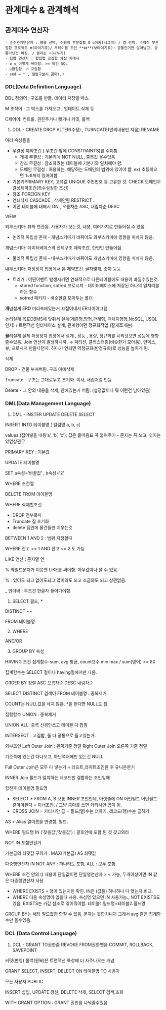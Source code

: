 # 관계대수 & 관계해석
## 관계대수 연산자
    - 순수관계연산자 : 행을 선택, 수평적 부분집합 δ σ아톰(시그마) / 열 선택, 수직적 부분집합 프로젝트 π(파이기호)/ 두테이블 조인 **⋈**(보타이기호): 공통인거만 살아남고, 공통아닌건 빠짐. / 분리는 ÷(나누기)
    - 집합 연산자 : 합집합 교집합 차집 카데시
    - ≥ ≤ 이렇게 써야함. >= 이건 SQL
    - ∪합집합  ∩ 교집합
    - and = ^ , 컬럼구분시 콤마(,)

### DDL(Data Definition Language)

DDL 정의어 : 구조를 만듦. 데이터 저장할 박스.

M 조작어 : 그 박스를 가져오고 , 업데이트 삭제 등

C제어어: 컨트롤. 권한주거나 뺏거나 커밋, 롤백

1. DDL - CREATE DROP ALTER(수정) , TURNCATE(안의내용만 지움) RENAME

여러 속성들을  

- 무결성 제약조건 ( 무조건 앞에 CONSTRAINTS)를 줘야함.
    - 개체 무결성 : 기본키에 NOT NULL, 중복값 올수없음
    - 참조 무결성 : 참조하려는 테이블에 기본키와 일치해야 함.
    - 도메인 무결성 : 허용하는, 해당하는 도메인의 범위에 있어야 함. ex) 초등학교면 1~6까지 있어야함.
- 기본키PRIMARY KEY, 고유값 UNIQUE 주민번호 등 고유한 것. CHECK 도메인무결성제약조건(특수설정한 조건)
- 참조 FOREIGN KEY
- 연쇄삭제 CASCADE , 삭제안됨 RESTRICT .
- 어떤 테이블에 대해서 ON , 오름차순 ASC, 내림차순 DESC

VIEW

외부스키마: 뷰와 연관됨. 사용자가 보는것, 내용, 여러가지로 만들어질 수 있음.

- 논리적 독립성 존재 - 개념스키마가 바뀌어도 외부스키마에 영향을 미치지 않음.

개념스키마: 데이터베이스의 전체구조 제약조건, 한번만 만들어짐.

- 물리적 독립성 존재 - 내부스키마가 바뀌어도 개념스키마에 영향을 미치지 않음.

내부스키마: 저장장치 입장에서 본 제약조건. 글자몇개, 숫자 등등

- 트리거 : 어떤이벤트 발생시키면 연쇄적으로 다른테이블에도 내용이 바뀔수있는것.
    - stored function, sotred 프로시져 - 데이터베이스에 저장된 하나의 일처리를 하는 함수
    - sotred 패키지 - 비슷한걸 모아두는 폴더

**개**념설계 ERD 머리속에있는거 끄집어내서 ER다이어그램

**논**리설계 목표DBMS에 맞춰서 설계(계층형,망형,관계형, 객체지향형,NoSQL, USQL인지) / 트랜잭션 인터페이스 설계, 관계형이면 정규화작업 (잘게쪼개는)

**물**리설계 실제 저장장치 입장에서 설계 , 성능 , 용량, 정규화를 시켜놧으면 성능에 영향줄수있음. Join 연산이 발생하니까. → 파티션, 클러스터링(비슷한거 모아둠), 인덱스, 뷰, 프로시저 만들다던지. 하다가 안되면 역정규화(반정규화)로 성능을 높이게 됨.

삭제

DROP - 건물 부셔버림. 구조 아예삭제

Truncate - 구조는 그대로두고 초기화. 이사, 새집처럼 만듬

Delete - 그 안의 내용을 삭제, 안에있는거 버림. (설정값이나 뭐 이런건 남아있음)

### DML(Data Management Language)

1. DML - INSTER UPDATE DELETE SELECT

INSERT INTO 테이블명 ( 컬럼명 a, b, c)

values (집어넣을 내용’a’, ‘b’, ‘c’); 값은 홑따옴표 꼭 붙여주기 - 문자는 꼭 쓰고, 숫자는 있없상관무

PRIMARY KEY : 기본값

UPDATE 테이블명 

SET a속성=’바꿀값’ ,  b속성=’2’ 

WHERE 조건절

DELETE FROM 테이블명 

WHERE 삭제할조건

- DROP 전부폭파
- Truncate 집 초기화
- delete 집안에 물건들만 지우는것

BETWEEN  1 AND 2 : 범위 지정할때

WHERE 잔고 >= 1 AND 잔고 <= 2 도 가능

LIKE 연산 : 문자열 연

% 와일드문자가 이씅면 LIKE를 써야함. 아무값이나 쓸 수 있음.

% : 있어도 되고 없어도되고 많이와도 되고 조금와도 되고 상관없음. 

_  언더바 : 무조건 한글자 들어가야함.

1) SELECT 필드, * 

DISTINCT ~~

FROM 테이블명

2) WHERE

AND/OR

3) GROUP BY 속성

HAVING 조건 집계함수-sum, avg 평균, count갯수 min max / sum(영어) >= 80

집계함수는 SELECT 절이나 having절에서만 나옴.

ORDER BY 정렬 ASC 오름차순 DESC 내림차순

SELECT DISTINCT 검색어 FROM 테이블명  : 중복제거

COUNT는 NULL값을 세지 않음. *을 한다면 NULL도 셈.

집합함수 UNION :  중복제거

UNION ALL: 중복 신경안쓰고 테이블 다 합침

INTERSECT : 교집합, 둘 다 공통으로 들고있는거.

외부조인 Left Outer Join : 왼쪽기준 정렬 Right Outer Join 오른쪽 기준 정렬

기준쪽에 있는건 다나오고, 아닌쪽꺼에만 있는건 NULL

Full Outer Join은 모두 다 넣는거 = 레프트,라이트조인한 후 유니온한거

 INNER Join 필드가 일치하는 레코드만 결합하는 조인일때

합친후 테이블명.필드명

- SELECT * FROM A, B 보통 INNER 조인인데, 아랫줄에 ON 어떤필드 어떤필드 같아야한다 = 이너조인, / 그냥 콤마를 쓰면 카티시안 곱이 됨.
- CROSS JOIN = 카티시안 곱 = 필드(열)수는 더하기, 레코드(행)수는 곱하기

AS = Alias  열이름을 변경함. 필드.

WHERE 필드명 IN (’찾을값’,’찾을값’) : 괄호안에 포함 된 것 갖고와라

NOT IN 포함안된거 

기본급의 최댓값 구하기 : MAX(기본급) AS 최댓값

다중행연산자 IN NOT ANY : 하나라도 포함, ALL : 모두 포함 

WHERE 조건 안의 () 내용이 단일값이면 단일행연산자 > < 가능, 두개이상이면 IN 같은 다중행연산자 사용.

- WHERE EXISTS = 행이 있는지만 확인.  IN은 (값들) 하나하나 다 맞는지 비교.
- WHERE 다음 속성명이 없을때 사용. 속성명 있으면 IN 사용가능., NOT EXISTS도 있음.  EXISTS는 키값 참조로 엮어줘야함. 테이블1.필드명=테이블2.필드명

GROUP BY는 해당 필드값만 합칠 수 있음. 문자는 못합치니까 그래서 avg 같은 집계함수만 올수있음.

### DCL (Data Control Language)

1. DCL - GRANT TO권한줌 REVOKE FROM권한뺏음 COMMIT, ROLLBACK, SAVEPOINT

커밋(반영) 롤백(원복)은 트랜잭션 특성에 더 자주나오는 개념

GRANT SELECT, INSERT, DELECT ON 테이블명 TO 사용자

모든 사용자 PUBLIC

INSERT 삽입, UPDATE 갱신, DELETE 삭제, SELECT 검색,조회

WITH GRANT OPTION :   GRANT 권한을 나눠줄수있음